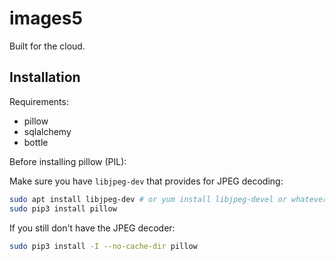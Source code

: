 # images5

Built for the cloud.

## Installation

Requirements:

* pillow
* sqlalchemy
* bottle


Before installing pillow (PIL):

Make sure you have `libjpeg-dev` that provides for JPEG decoding:

``` bash
sudo apt install libjpeg-dev # or yum install libjpeg-devel or whatever
sudo pip3 install pillow
```

If you still don't have the JPEG decoder:

``` bash
sudo pip3 install -I --no-cache-dir pillow
```
